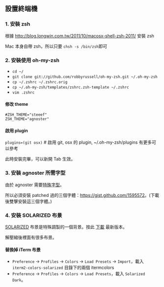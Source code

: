 ## 設置終端機


### 1. 安裝 zsh

根據 <http://blog.longwin.com.tw/2011/10/macosx-shell-zsh-2011/> 安裝 zsh

Mac 本身自帶 zsh，所以只要 `chsh -s /bin/zsh`即可

### 2. 安裝使用 oh-my-zsh

* `cd ~/`
* `git clone git://github.com/robbyrussell/oh-my-zsh.git ~/.oh-my-zsh`
* `cp ~/.zshrc ~/.zshrc.orig`
* `cp ~/.oh-my-zsh/templates/zshrc.zsh-template ~/.zshrc`
* `vim .zshrc`

#### 修改 theme

```
#ZSH_THEME="steeef"
ZSH_THEME="agnoster"
```

#### 啟用 plugin

`plugins=(git osx)` # 啟用 git, osx 的 plugin, ~/.oh-my-zsh/plugins 有更多可以參考

此時安裝完畢，可以新開 Tab 生效。

### 3. 安裝 agnoster 所需字型

由於 agnoster 需要[特殊字型](https://gist.github.com/3712874)。

所以必須安裝 patched 過的三個字體：<https://gist.github.com/1595572>。(下載後雙擊安裝這三個字體。)

### 4. 安裝 SOLARIZED 布景

[SOLARIZED](http://ethanschoonover.com/solarized) 布景是特殊調製的一個背景。按此 [下載](http://ethanschoonover.com/solarized/files/solarized.zip) 最新版本。

解壓縮後裡面有很多布景。

#### 替換掉 iTerm 布景

* `Preference` -> `Profiles` -> `Colors` -> `Load Presets` -> `Import`，載入 `iterm2-colors-solarized` 目錄下的兩個 itermcolors
* `Preference` -> `Profiles` -> `Colors` -> `Load Presets`，載入 `Solarized Dark`。



